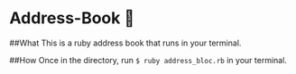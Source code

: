 # Address-Book 📒

##What
This is a ruby address book that runs in your terminal.

##How
Once in the directory, run `$ ruby address_bloc.rb` in your terminal.
